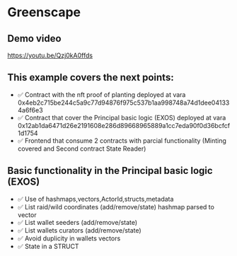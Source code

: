 # Greenscape

## Demo video
https://youtu.be/Qzj0kA0ffds

## This example covers the next points:
- ✅ Contract with the nft proof of planting deployed at vara 0x4eb2c715be244c5a9c77d94876f975c537b1aa998748a74d1dee041334a6f6e3
- ✅ Contract that cover the Principal basic logic (EXOS) deployed at vara 0x12ab1da6471d26e2191608e286d89668965889a1cc7eda90f0d36bcfcf1d1754
- ✅ Frontend that consume 2 contracts with parcial functionality (Minting covered and Second contract State Reader) 


## Basic functionality in the Principal basic logic (EXOS)
- ✅ Use of hashmaps,vectors,ActorId,structs,metadata
- ✅ List raid/wild coordinates (add/remove/state) hashmap parsed to vector
- ✅ List wallet seeders (add/remove/state)
- ✅ List wallets curators (add/remove/state)
- ✅ Avoid duplicity in wallets vectors
- ✅ State in a STRUCT



